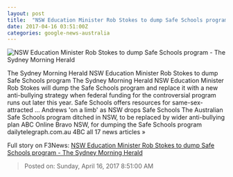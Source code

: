 ```yaml
---
layout: post
title:  "NSW Education Minister Rob Stokes to dump Safe Schools program - The Sydney Morning Herald"
date: 2017-04-16 03:51:00Z
categories: google-news-australia
---
```


![NSW Education Minister Rob Stokes to dump Safe Schools program - The Sydney Morning Herald](http://www.smh.com.au/content/dam/images/g/s/x/l/d/o/image.related.articleLeadwide.620x349.gvlp47.png/1492352607250.jpg)

The Sydney Morning Herald NSW Education Minister Rob Stokes to dump Safe Schools program The Sydney Morning Herald NSW Education Minister Rob Stokes will dump the Safe Schools program and replace it with a new anti-bullying strategy when federal funding for the controversial program runs out later this year. Safe Schools offers resources for same-sex-attracted ... Andrews 'on a limb' as NSW drops Safe Schools The Australian Safe Schools program ditched in NSW, to be replaced by wider anti-bullying plan ABC Online Bravo NSW, for dumping the Safe Schools program dailytelegraph.com.au 4BC all 17 news articles »


Full story on F3News: [NSW Education Minister Rob Stokes to dump Safe Schools program - The Sydney Morning Herald](http://www.f3nws.com/n/bfrMKD)

> Posted on: Sunday, April 16, 2017 8:51:00 AM
